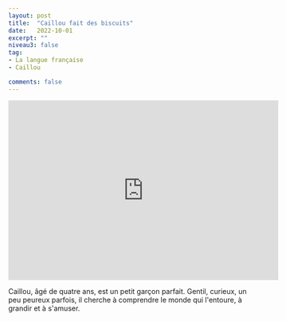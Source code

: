 ```yaml
---
layout: post
title:  "Caillou fait des biscuits"
date:   2022-10-01
excerpt: ""
niveau3: false
tag:
- La langue française
- Caillou

comments: false
---
```

<center>
<img style="display: none;" src="/assets/img/thumbnails/caillou-01.jpg" alt="" width="1" height="1">
<iframe width="542px" height="361px" src="https://www.youtube.com/embed/En73hLV_81s?rel=0&controls=1&showinfo=0&modestbranding=1&enablejsapi=1" allowfullscreen frameborder="0" ></iframe></center>


Caillou, âgé de quatre ans, est un petit garçon parfait. Gentil, curieux, un peu peureux parfois, il cherche à comprendre le monde qui l'entoure, à grandir et à s'amuser.
